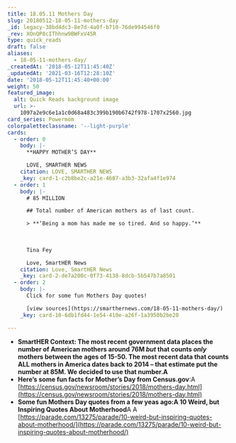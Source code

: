 ```yaml
---
title: 18.05.11 Mothers Day
slug: 20180512-18-05-11-mothers-day
_id: legacy-38bd4dc3-8e7d-4a0f-b710-76de994546f0
_rev: XOnQP8cIThhnw9BWFxV45R
type: quick_reads
draft: false
aliases:
  - 18-05-11-mothers-day/
_createdAt: '2018-05-12T11:45:40Z'
_updatedAt: '2021-03-16T12:28:10Z'
date: '2018-05-12T11:45:40+00:00'
weight: 50
featured_image:
  alt: Quick Reads background image
  url: >-
    1097a2e9c6e1a1c0d68a483c399b190b6742f978-1707x2560.jpg
card_series: Powermom
colorpaletteclassname: '--light-purple'
cards:
  - order: 0
    body: |-
      **HAPPY MOTHER’S DAY**

      LOVE, SMARTHER NEWS
    citation: LOVE, SMARTHER NEWS
    _key: card-1-c2b8be2c-a21e-4687-a3b3-32afa4f1e974
  - order: 1
    body: |-
      # 85 MILLION

      ## Total number of American mothers as of last count.

      > **‘Being a mom has made me so tired. And so happy.’**  
        
        
        
      Tina Fey

      Love, SmartHER News
    citation: Love, SmartHER News
    _key: card-2-de7a200c-0f73-4138-8dcb-5b547b7a8501
  - order: 2
    body: |-
      Click for some fun Mothers Day quotes!

      [view sources](https://smarthernews.com/18-05-11-mothers-day/)
    _key: card-10-6db1fd44-1e54-410e-a26f-1a3950b2be20

---
```

* **SmartHER Context: The most recent government data places the number of American mothers around 76M *but* that counts *only* mothers between the ages of 15-50. The most recent data that counts ALL mothers in America dates back to 2014 – that estimate put the number at 85M. We decided to use that number.A**
* **Here’s some fun facts for Mother’s Day from Census.gov**:A [https://census.gov/newsroom/stories/2018/mothers-day.html](https://census.gov/newsroom/stories/2018/mothers-day.html)
* **Some fun Mothers Day quotes from a few yeas ago:A 10 Weird, but Inspiring Quotes About Motherhood**A A [https://parade.com/13275/parade/10-weird-but-inspiring-quotes-about-motherhood/](https://parade.com/13275/parade/10-weird-but-inspiring-quotes-about-motherhood/)